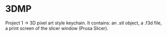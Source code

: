 # 3DMP


Project 1 -> 3D pixel art style keychain. It contains: an .stl object, a .f3d file, a print screen of the slicer window (Prusa Slicer).
